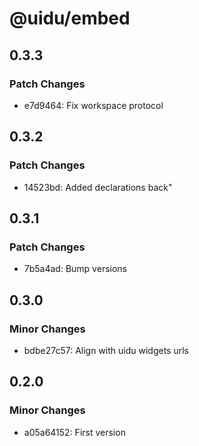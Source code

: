 # @uidu/embed

## 0.3.3

### Patch Changes

- e7d9464: Fix workspace protocol

## 0.3.2

### Patch Changes

- 14523bd: Added declarations back"

## 0.3.1

### Patch Changes

- 7b5a4ad: Bump versions

## 0.3.0

### Minor Changes

- bdbe27c57: Align with uidu widgets urls

## 0.2.0

### Minor Changes

- a05a64152: First version
